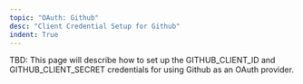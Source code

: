 ```yaml
---
topic: "OAuth: Github"
desc: "Client Credential Setup for Github"
indent: True
---
```


TBD: This page will describe how to set up the GITHUB_CLIENT_ID and GITHUB_CLIENT_SECRET credentials for using Github as an OAuth provider.

